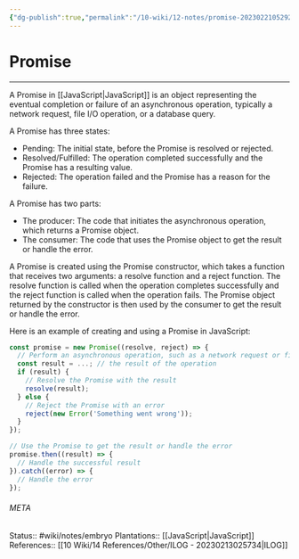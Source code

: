 ```yaml
---
{"dg-publish":true,"permalink":"/10-wiki/12-notes/promise-20230221052923/","tags":["wiki/courses/ilog","wiki/meta/to-flash",null]}
---
```


# Promise
---
A Promise in [[JavaScript\|JavaScript]] is an object representing the eventual completion or failure of an asynchronous operation, typically a network request, file I/O operation, or a database query.

A Promise has three states:
- Pending: The initial state, before the Promise is resolved or rejected.
- Resolved/Fulfilled: The operation completed successfully and the Promise has a resulting value.
- Rejected: The operation failed and the Promise has a reason for the failure.

A Promise has two parts:
- The producer: The code that initiates the asynchronous operation, which returns a Promise object.
- The consumer: The code that uses the Promise object to get the result or handle the error.

A Promise is created using the Promise constructor, which takes a function that receives two arguments: a resolve function and a reject function. The resolve function is called when the operation completes successfully and the reject function is called when the operation fails. The Promise object returned by the constructor is then used by the consumer to get the result or handle the error.

Here is an example of creating and using a Promise in JavaScript:

```javascript
const promise = new Promise((resolve, reject) => {
  // Perform an asynchronous operation, such as a network request or file I/O
  const result = ...; // the result of the operation
  if (result) {
    // Resolve the Promise with the result
    resolve(result);
  } else {
    // Reject the Promise with an error
    reject(new Error('Something went wrong'));
  }
});

// Use the Promise to get the result or handle the error
promise.then((result) => {
  // Handle the successful result
}).catch((error) => {
  // Handle the error
});

```


###### META
Status:: #wiki/notes/embryo
Plantations:: [[JavaScript\|JavaScript]]
References:: [[10 Wiki/14 References/Other/ILOG - 20230213025734\|ILOG]]
